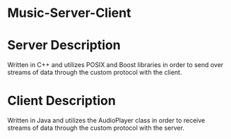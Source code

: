 # Music-Server-Client

# Server Description
Written in C++ and utilizes POSIX and Boost libraries in order to send over streams of data through the custom protocol with the client. 

# Client Description
Written in Java and utilizes the AudioPlayer class in order to receive streams of data through the custom protocol with the server.
